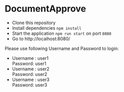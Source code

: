 # DocumentApprove

- Clone this repository 
- Install dependencies `npm install`
- Start the application `npm run start` on port `8080`
- Go to http://localhost:8080/

Please use following Username and Password to login:
- Username : user1   
  Password: user1
- Username : user2   
  Password: user2
- Username : user3   
  Password: user3
